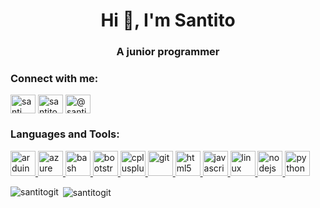 <h1 align="center">Hi 👋, I'm Santito</h1>
<h3 align="center">A junior programmer</h3>

<h3 align="left">Connect with me:</h3>
<p align="left">
<a href="https://linkedin.com/in/santi guzmán" target="blank"><img align="center" src="https://cdn.jsdelivr.net/npm/simple-icons@3.0.1/icons/linkedin.svg" alt="santi guzmán" height="30" width="40" /></a>
<a href="https://instagram.com/santito_" target="blank"><img align="center" src="https://cdn.jsdelivr.net/npm/simple-icons@3.0.1/icons/instagram.svg" alt="santito_" height="30" width="40" /></a>
<a href="https://www.hackerearth.com/@santiago_guzman2" target="blank"><img align="center" src="https://cdn.jsdelivr.net/npm/simple-icons@3.0.1/icons/hackerearth.svg" alt="@santiago_guzman2" height="30" width="40" /></a>
</p>

<h3 align="left">Languages and Tools:</h3>
<p align="left"> <a href="https://www.arduino.cc/" target="_blank"> <img src="https://cdn.worldvectorlogo.com/logos/arduino-1.svg" alt="arduino" width="40" height="40"/> </a> <a href="https://azure.microsoft.com/en-in/" target="_blank"> <img src="https://www.vectorlogo.zone/logos/microsoft_azure/microsoft_azure-icon.svg" alt="azure" width="40" height="40"/> </a> <a href="https://www.gnu.org/software/bash/" target="_blank"> <img src="https://www.vectorlogo.zone/logos/gnu_bash/gnu_bash-icon.svg" alt="bash" width="40" height="40"/> </a> <a href="https://getbootstrap.com" target="_blank"> <img src="https://devicons.github.io/devicon/devicon.git/icons/bootstrap/bootstrap-plain.svg" alt="bootstrap" width="40" height="40"/> </a> <a href="https://www.w3schools.com/cpp/" target="_blank"> <img src="https://devicons.github.io/devicon/devicon.git/icons/cplusplus/cplusplus-original.svg" alt="cplusplus" width="40" height="40"/> </a> <a href="https://git-scm.com/" target="_blank"> <img src="https://www.vectorlogo.zone/logos/git-scm/git-scm-icon.svg" alt="git" width="40" height="40"/> </a> <a href="https://www.w3.org/html/" target="_blank"> <img src="https://devicons.github.io/devicon/devicon.git/icons/html5/html5-original-wordmark.svg" alt="html5" width="40" height="40"/> </a> <a href="https://developer.mozilla.org/en-US/docs/Web/JavaScript" target="_blank"> <img src="https://devicons.github.io/devicon/devicon.git/icons/javascript/javascript-original.svg" alt="javascript" width="40" height="40"/> </a> <a href="https://www.linux.org/" target="_blank"> <img src="https://devicons.github.io/devicon/devicon.git/icons/linux/linux-original.svg" alt="linux" width="40" height="40"/> </a> <a href="https://nodejs.org" target="_blank"> <img src="https://devicons.github.io/devicon/devicon.git/icons/nodejs/nodejs-original-wordmark.svg" alt="nodejs" width="40" height="40"/> </a> <a href="https://www.python.org" target="_blank"> <img src="https://devicons.github.io/devicon/devicon.git/icons/python/python-original.svg" alt="python" width="40" height="40"/> </a> </p>

<p><img align="left" src="https://github-readme-stats.vercel.app/api/top-langs?username=santitogit&show_icons=true&locale=en&layout=compact" alt="santitogit" /></p>

<p>&nbsp;<img align="center" src="https://github-readme-stats.vercel.app/api?username=santitogit&show_icons=true&locale=en" alt="santitogit" /></p>


